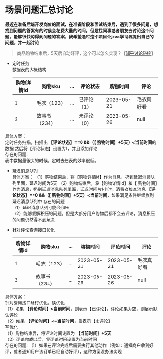 # 场景问题汇总讨论   
**最近在准备后端开发岗位的面试，在准备阶段和面试结束后，遇到了很多问题，想找到问题的答案有的时候会花费大量的时间。但是找同事或者朋友去讨论这个问题，能够很快的得到问题的答案。我希望通过这个项目让java学习者提出自己的问题，并一起讨论**
>商品购物结束后，5天后自动好评，这个可以怎么实现？【[知乎讨论链接](https://www.zhihu.com/question/603090721)】
+ 定时任务  
数据表的大概结构  

  |  购物详情id   | 购物sku  |  ...  | 评论状态 | 购物时间| 评论 |
  |  ----  | ----  | ----  | ----  | ----  | ----  |
  | 1  | 毛衣（123） | ...  | 已评论（1） |2023-05-21|毛衣真好看|
  | 2  | 故事书（234） | ...  | 未评论（0） |2023-05-26|null|
具体方案：  
定时任务扫描，扫描出 **【评论状态】==0 &&（【 购物时间】+5天）<当前时间**的数据
然后将【评论状态】设置为1，并且添加评论  
存在的问题:  
表中数据量很大的时候，定时去扫表的效率很低。  
+ 延迟消息队列  
具体方案：
（1）购物结束后，将【购物详情id】作为消息，扔到延迟消息队列里面，延迟时间为5天
（2）购物结束后，将【购物详情id】和【 购物时间】作为消息，扔到延迟消息队列里面，延迟时间为1小时，消费者检查消息 **【评论状态】==0 &&（【 购物时间】+5天）<当前时间**，如果满足条件继续放到延迟消息队列中
存在的问题:  
（1）延迟消息队列可能会积压  
（2）能够缓解积压的问题，但是大部分用户购物后都不会去评论，消息积压的问题仍然得不到解决  
+ 针对评论查询接口优化

  |  购物详情id   | 购物sku  |  ...  | 购物时间|评论时间| 评论 |
    |  ----  | ----  | ----  | ----  | ---- | ---- |
  | 1  | 毛衣（123） | ...  |2023-05-21|2023-05-21|毛衣真好看|
  | 2  | 故事书（234） | ...  |2023-05-26|2023-05-26|null|
具体方案：  
针对查询接口进行优化，读优化  
（1）如果 **【评论时间】>当前时间**，则表示【已评论】，评论如果为空，则展示默认评论  
（2）如果 **【评论时间】<=当前时间**，则表示【未评论】  
写优化  
（1）购物结束后，将评论时间设置为 **【当前时间】+5天**  
（2）评论完成以后，将评论时间设置为当前时间  
存在的问题: 
（1）如果在评论完成后需要执行其他动作（例如：通知商户收到好评，或者通知用户该订单已经自动好评），这种方案没办法实现



